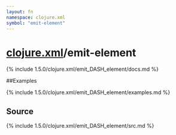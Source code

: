 ```yaml
---
layout: fn
namespace: clojure.xml
symbol: "emit-element"
---
```


# [clojure.xml](../)/emit-element

{% include 1.5.0/clojure.xml/emit_DASH_element/docs.md %}

##Examples

{% include 1.5.0/clojure.xml/emit_DASH_element/examples.md %}
## Source
{% include 1.5.0/clojure.xml/emit_DASH_element/src.md %}

